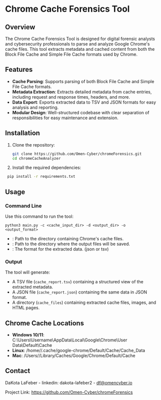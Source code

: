 # Chrome Cache Forensics Tool

## Overview

The Chrome Cache Forensics Tool is designed for digital forensic analysts and cybersecurity professionals to parse and analyze Google Chrome's cache files. This tool extracts metadata and cached content from both the Block File Cache and Simple File Cache formats used by Chrome.

## Features

- **Cache Parsing**: Supports parsing of both Block File Cache and Simple File Cache formats.
- **Metadata Extraction**: Extracts detailed metadata from cache entries, including request and response times, headers, and more.
- **Data Export**: Exports extracted data to TSV and JSON formats for easy analysis and reporting.
- **Modular Design**: Well-structured codebase with clear separation of responsibilities for easy maintenance and extension.

## Installation

1. Clone the repository:
   ```bash
   git clone https://github.com/Omen-Cyber/chromeForensics.git
   cd chromeCacheAnalyzer
   ```

 2. Install the required dependencies:
  ```bash
   pip install -r requirements.txt 
   ```

## Usage

### Command Line

Use this command to run the tool:
```shell
python3 main.py -c <cache_input_dir> -d <output_dir> -o <output_format>
```
- **<cache input dir>**: Path to the directory containing Chrome's cache files.
- **<output dir>**: Path to the directory where the output files will be saved.
- **<output format>**: The format for the extracted data. (json or tsv)
### Output

The tool will generate:

- A TSV file (`cache_report.tsv`) containing a structured view of the extracted metadata.
- A JSON file (`cache_report.json`) containing the same data in JSON format.
- A directory (`cache_files`) containing extracted cache files, images, and HTML pages.


## Chrome Cache Locations

- **Windows 10/11**: C:\Users\Username\AppData\Local\Google\Chrome\User Data\Default\Cache
- **Linux**: /home/<username>/.cache/google-chrome/Default/Cache/Cache_Data
- **Mac**: /Users/<username>/Library/Caches/Google/Chrome/Default/Cache


## Contact

DaKota LaFeber - linkedin: dakota-lafeber2 - df@omencyber.io

Project Link: https://github.com/Omen-Cyber/chromeForensics
